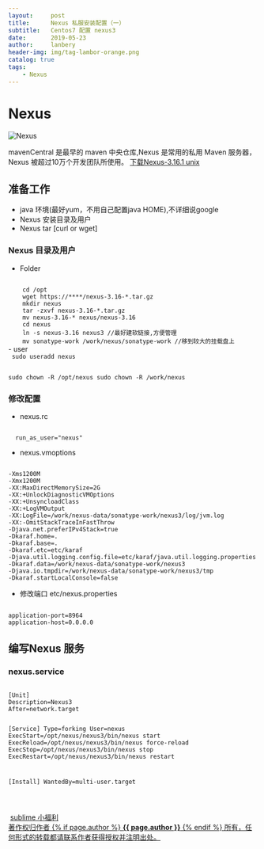 ```yaml
---
layout:     post
title:      Nexus 私服安装配置（一）
subtitle:   Centos7 配置 nexus3
date:       2019-05-23
author:     lanbery
header-img: img/tag-lambor-orange.png
catalog: true
tags:
    - Nexus	
---
```


# Nexus
![Nexus](https://www.sonatype.com/hs-fs/hubfs/SON_logo_main@2x%20copy%20trimmed.png?width=165&name=SON_logo_main@2x%20copy%20trimmed.png)
<p class="section-indent">
mavenCentral 是最早的 maven 中央仓库,Nexus 是常用的私用 Maven 服务器， Nexus 被超过10万个开发团队所使用。
	<a href="https://sonatype-download.global.ssl.fastly.net/repository/repositoryManager/3/nexus-3.16.1-02-unix.tar.gz" >
	下载Nexus-3.16.1 unix
	</a>
</p>




## 准备工作
  - java 环境(最好yum，不用自己配置java HOME),不详细说google
  - Nexus 安装目录及用户
  - Nexus tar [curl or wget]
### Nexus 目录及用户
  - Folder
<code command>
	cd /opt
	wget https://****/nexus-3.16-*.tar.gz	
	mkdir nexus
	tar -zxvf nexus-3.16-*.tar.gz
	mv nexus-3.16-* nexus/nexus-3.16
	cd nexus
	ln -s nexus-3.16 nexus3 //最好建软链接,方便管理
	mv sonatype-work /work/nexus/sonatype-work //移到较大的挂载盘上
</code>  
  - user
 <code command>
 sudo useradd nexus

 sudo chown -R /opt/nexus
 sudo chown -R /work/nexus
 </code> 

### 修改配置 
  - nexus.rc

<code>
  run_as_user="nexus"	
</code>  

  - nexus.vmoptions
<code>
-Xms1200M
-Xmx1200M
-XX:MaxDirectMemorySize=2G
-XX:+UnlockDiagnosticVMOptions
-XX:+UnsyncloadClass
-XX:+LogVMOutput
-XX:LogFile=/work/nexus-data/sonatype-work/nexus3/log/jvm.log
-XX:-OmitStackTraceInFastThrow
-Djava.net.preferIPv4Stack=true
-Dkaraf.home=.
-Dkaraf.base=.
-Dkaraf.etc=etc/karaf
-Djava.util.logging.config.file=etc/karaf/java.util.logging.properties
-Dkaraf.data=/work/nexus-data/sonatype-work/nexus3
-Djava.io.tmpdir=/work/nexus-data/sonatype-work/nexus3/tmp
-Dkaraf.startLocalConsole=false	
</code> 

  - 修改端口 etc/nexus.properties
<code>
application-port=8964
application-host=0.0.0.0
</code>  

## 编写Nexus 服务
### nexus.service
<code>
[Unit]
Description=Nexus3
After=network.target

[Service]
Type=forking
User=nexus
ExecStart=/opt/nexus/nexus3/bin/nexus start
ExecReload=/opt/nexus/nexus3/bin/nexus force-reload
ExecStop=/opt/nexus/nexus3/bin/nexus stop
ExecRestart=/opt/nexus/nexus3/bin/nexus restart

[Install]
WantedBy=multi-user.target

</code>

<html>
<p class="section-indent">
</p>
<img src="">
<p class="section-indent">
</p>
<img src="">
<a href="https://blog.csdn.net/qq_26975307/article/details/89173409">sublime 小福利</a>
<div class="col-lg-8 col-lg-offset-3 col-md-10 col-md-offset-1">
	<div class="pull-right">
		<a href="https://lanbery.github.io/about" target="self" class="copyright-link">
			著作权归作者
			{% if page.author %}
<strong>{{ page.author }}</strong>
			{% endif %}
			所有，任何形式的转载都请联系作者获得授权并注明出处。
		</a>
	</div>
</div>
</html>